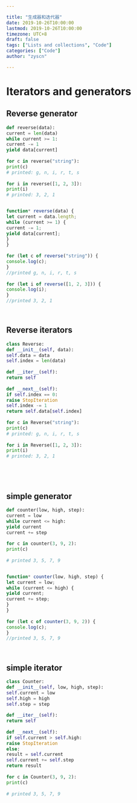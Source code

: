 ```yaml
---

title: "生成器和迭代器"
date: 2019-10-26T10:00:00
lastmod: 2019-10-26T10:00:00
timezone: UTC+8
draft: false
tags: ["Lists and collections", "Code"]
categories: ["Code"]
author: "zyscn"

---
```

# Iterators and generators

## Reverse generator

```python
def reverse(data):  
current = len(data)  
while current >= 1:  
current -= 1  
yield data[current]  
  
for c in reverse("string"):  
print(c)  
# printed: g, n, i, r, t, s  
  
for i in reverse([1, 2, 3]):  
print(i)  
# printed: 3, 2, 1
```

```java

```

```javascript
function* reverse(data) {  
let current = data.length;  
while (current >= 1) {  
current -= 1;  
yield data[current];  
}  
}  
  
for (let c of reverse("string")) {  
console.log(c);  
}  
//printed g, n, i, r, t, s  
  
for (let i of reverse([1, 2, 3])) {  
console.log(i);  
}  
//printed 3, 2, 1
```

```cs

```

```go

```
## Reverse iterators
```python
class Reverse:  
def __init__(self, data):  
self.data = data  
self.index = len(data)  
  
def __iter__(self):  
return self  
  
def __next__(self):  
if self.index == 0:  
raise StopIteration  
self.index -= 1  
return self.data[self.index]  
  
for c in Reverse("string"):  
print(c)  
# printed: g, n, i, r, t, s  
  
for i in Reverse([1, 2, 3]):  
print(i)  
# printed: 3, 2, 1
```

```java

```

```javascript

```

```cs

```

```go

```
## simple generator

```python
def counter(low, high, step):  
current = low  
while current <= high:  
yield current  
current += step  
  
for c in counter(3, 9, 2):  
print(c)  
  
# printed 3, 5, 7, 9
```

```java

```

```javascript
function* counter(low, high, step) {  
let current = low;  
while (current <= high) {  
yield current;  
current += step;  
}  
}  
  
for (let c of counter(3, 9, 2)) {  
console.log(c);  
}  
//printed 3, 5, 7, 9
```

```cs

```

```go

```
## simple iterator
```python
class Counter:  
def __init__(self, low, high, step):  
self.current = low  
self.high = high  
self.step = step  
  
def __iter__(self):  
return self  
  
def __next__(self):  
if self.current > self.high:  
raise StopIteration  
else:  
result = self.current  
self.current += self.step  
return result  
  
for c in Counter(3, 9, 2):  
print(c)  
  
# printed 3, 5, 7, 9
```

```java

```

```javascript

```

```cs

```

```go

```
